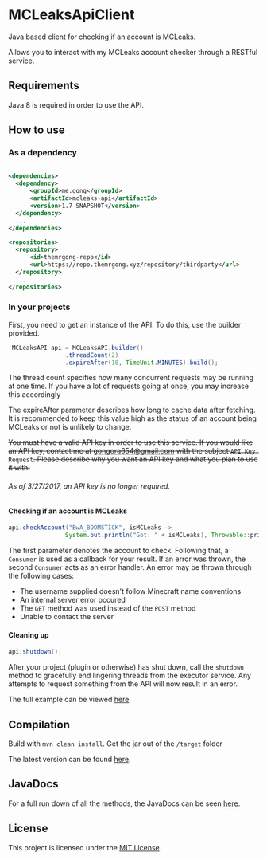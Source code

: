 # MCLeaksApiClient
Java based client for checking if an account is MCLeaks.

Allows you to interact with my MCLeaks account checker through a RESTful service.

## Requirements
Java 8 is required in order to use the API.

## How to use

### As a dependency

```xml

<dependencies>
  <dependency>
      <groupId>me.gong</groupId>
      <artifactId>mcleaks-api</artifactId>
      <version>1.7-SNAPSHOT</version>
  </dependency>
  ...
</dependencies>

<repositories>
  <repository>
      <id>themrgong-repo</id>
      <url>https://repo.themrgong.xyz/repository/thirdparty</url>
  </repository>
  ...
</repositories>
```

### In your projects

First, you need to get an instance of the API. To do this, use the builder provided.

```java
 MCLeaksAPI api = MCLeaksAPI.builder()
                .threadCount(2)
                .expireAfter(10, TimeUnit.MINUTES).build();
```

The thread count specifies how many concurrent requests may be running at one time.
  If you have a lot of requests going at once, you may increase this accordingly 

The expireAfter parameter describes how long to cache data after fetching. 
  It is recommended to keep this value high as the status of an account being
   MCLeaks or not is unlikely to change.

~~You must have a valid API key in order to use this service. 
If you would like an API key, contact me at gongora654@gmail.com with the subject `API Key Request`.
  Please describe why you want an API key and what you plan to use it with.~~
###### As of 3/27/2017, an API key is no longer required.

#### Checking if an account is MCLeaks

```java
api.checkAccount("BwA_BOOMSTICK", isMCLeaks ->
                System.out.println("Got: " + isMCLeaks), Throwable::printStackTrace);
```

The first parameter denotes the account to check. Following that, 
a ``Consumer`` is used as a callback for your result. If an error was
thrown, the second ``Consumer`` acts as an error handler. An error
may be thrown through the following cases:

* The username supplied doesn't follow Minecraft name conventions
* An internal server error occured
* The `GET` method was used instead of the `POST` method
* Unable to contact the server

#### Cleaning up

```java
api.shutdown();
```

After your project (plugin or otherwise) has shut down, call the `shutdown` method
to gracefully end lingering threads from the executor service. Any attempts to request
something from the API will now result in an error.

The full example can be viewed [here](example/Example.java).

## Compilation

Build with `mvn clean install`. Get the jar out of the `/target` folder

The latest version can be found [here](https://github.com/TheMrGong/MCLeaksApiClient/releases/latest).

## JavaDocs

For a full run down of all the methods, the JavaDocs can be seen [here](https://mcleaks.themrgong.xyz).


## License

This project is licensed under the [MIT License](LICENSE).